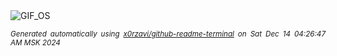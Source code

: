 <div align="justify">
<picture>
    <source media="(prefers-color-scheme: dark)" srcset="https://i.ibb.co/7S7XL4m/output-gif.gif">
    <source media="(prefers-color-scheme: light)" srcset="https://i.ibb.co/7S7XL4m/output-gif.gif">
    <img alt="GIF_OS" src="https://i.ibb.co/7S7XL4m/output-gif.gif">
</picture>

<sub><i>Generated automatically using [x0rzavi/github-readme-terminal](https://github.com/x0rzavi/github-readme-terminal) on Sat Dec 14 04:26:47 AM MSK 2024</i></sub>

</div>

<!-- Image deletion URL: https://ibb.co/fXm2Lvw/09da290a689fd201b209d6ad5c61f3ca -->